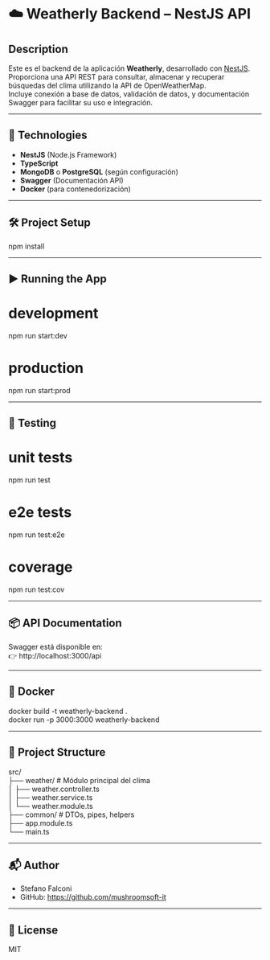 # ☁️ Weatherly Backend – NestJS API

## Description

Este es el backend de la aplicación **Weatherly**, desarrollado con [NestJS](https://nestjs.com).  
Proporciona una API REST para consultar, almacenar y recuperar búsquedas del clima utilizando la API de OpenWeatherMap.  
Incluye conexión a base de datos, validación de datos, y documentación Swagger para facilitar su uso e integración.

---

## 🚀 Technologies

- **NestJS** (Node.js Framework)
- **TypeScript**
- **MongoDB** o **PostgreSQL** (según configuración)
- **Swagger** (Documentación API)
- **Docker** (para contenedorización)

---

## 🛠️ Project Setup

npm install

---

## ▶️ Running the App

# development

npm run start:dev

# production

npm run start:prod

---

## 🧪 Testing

# unit tests

npm run test

# e2e tests

npm run test:e2e

# coverage

npm run test:cov

---

## 📦 API Documentation

Swagger está disponible en:  
👉 http://localhost:3000/api

---

## 🐳 Docker

docker build -t weatherly-backend .  
docker run -p 3000:3000 weatherly-backend

---

## 📁 Project Structure

src/  
├── weather/ # Módulo principal del clima  
│ ├── weather.controller.ts  
│ ├── weather.service.ts  
│ └── weather.module.ts  
├── common/ # DTOs, pipes, helpers  
├── app.module.ts  
└── main.ts

---

## 📬 Author

- Stefano Falconi
- GitHub: https://github.com/mushroomsoft-it

---

## 📄 License

MIT
